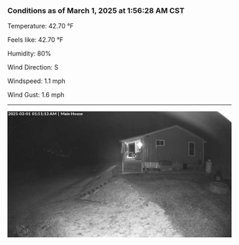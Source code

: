 ### Conditions as of March 1, 2025 at 1:56:28 AM CST 

Temperature: 42.70 &deg;F

Feels like: 42.70 &deg;F

Humidity: 80%

Wind Direction: S

Windspeed: 1.1 mph

Wind Gust: 1.6 mph

---

<img src="./images/latest.jpeg"/>

